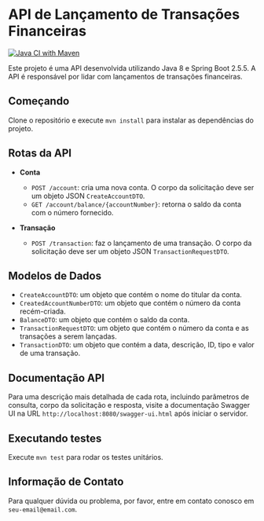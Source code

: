 # API de Lançamento de Transações Financeiras
[![Java CI with Maven](https://github.com/Silva01/api-lancamento-java/actions/workflows/maven.yml/badge.svg?branch=master)](https://github.com/Silva01/api-lancamento-java/actions/workflows/maven.yml)

Este projeto é uma API desenvolvida utilizando Java 8 e Spring Boot 2.5.5. A API é responsável por lidar com lançamentos de transações financeiras.

## Começando

Clone o repositório e execute `mvn install` para instalar as dependências do projeto.

## Rotas da API

- **Conta**
    - `POST /account`: cria uma nova conta. O corpo da solicitação deve ser um objeto JSON `CreateAccountDTO`.
    - `GET /account/balance/{accountNumber}`: retorna o saldo da conta com o número fornecido.

- **Transação**
    - `POST /transaction`: faz o lançamento de uma transação. O corpo da solicitação deve ser um objeto JSON `TransactionRequestDTO`.

## Modelos de Dados

- `CreateAccountDTO`: um objeto que contém o nome do titular da conta.
- `CreatedAccountNumberDTO`: um objeto que contém o número da conta recém-criada.
- `BalanceDTO`: um objeto que contém o saldo da conta.
- `TransactionRequestDTO`: um objeto que contém o número da conta e as transações a serem lançadas.
- `TransactionDTO`: um objeto que contém a data, descrição, ID, tipo e valor de uma transação.

## Documentação API

Para uma descrição mais detalhada de cada rota, incluindo parâmetros de consulta, corpo da solicitação e resposta, visite a documentação Swagger UI na URL `http://localhost:8080/swagger-ui.html` após iniciar o servidor.

## Executando testes

Execute `mvn test` para rodar os testes unitários.

## Informação de Contato

Para qualquer dúvida ou problema, por favor, entre em contato conosco em `seu-email@email.com`.
